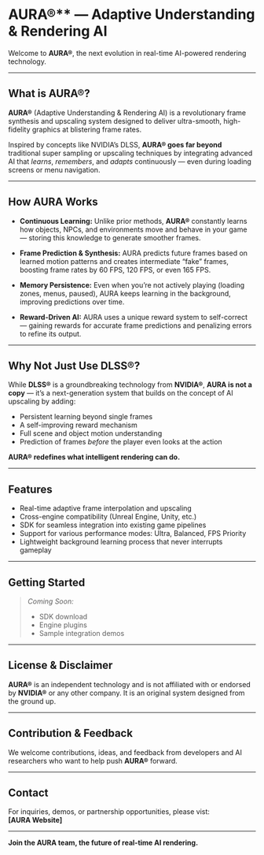 # AURA®** — Adaptive Understanding & Rendering AI

Welcome to **AURA®**, the next evolution in real-time AI-powered rendering technology.

---

## What is AURA®?

**AURA®** (Adaptive Understanding & Rendering AI) is a revolutionary frame synthesis and upscaling system designed to deliver ultra-smooth, high-fidelity graphics at blistering frame rates.

Inspired by concepts like NVIDIA’s DLSS, **AURA® goes far beyond** traditional super sampling or upscaling techniques by integrating advanced AI that *learns*, *remembers*, and *adapts* continuously — even during loading screens or menu navigation.

---

## How AURA Works

- **Continuous Learning:** Unlike prior methods, **AURA®** constantly learns how objects, NPCs, and environments move and behave in your game — storing this knowledge to generate smoother frames.
  
- **Frame Prediction & Synthesis:** AURA predicts future frames based on learned motion patterns and creates intermediate “fake” frames, boosting frame rates by 60 FPS, 120 FPS, or even 165 FPS.
  
- **Memory Persistence:** Even when you’re not actively playing (loading zones, menus, paused), AURA keeps learning in the background, improving predictions over time.
  
- **Reward-Driven AI:** AURA uses a unique reward system to self-correct — gaining rewards for accurate frame predictions and penalizing errors to refine its output.

---

## Why Not Just Use DLSS®?

While **DLSS®** is a groundbreaking technology from **NVIDIA®**, **AURA is not a copy** — it’s a next-generation system that builds on the concept of AI upscaling by adding:

- Persistent learning beyond single frames
- A self-improving reward mechanism
- Full scene and object motion understanding
- Prediction of frames *before* the player even looks at the action

**AURA® redefines what intelligent rendering can do.**

---

## Features

- Real-time adaptive frame interpolation and upscaling
- Cross-engine compatibility (Unreal Engine, Unity, etc.)
- SDK for seamless integration into existing game pipelines
- Support for various performance modes: Ultra, Balanced, FPS Priority
- Lightweight background learning process that never interrupts gameplay

---

## Getting Started

> _Coming Soon:_  
> - SDK download  
> - Engine plugins  
> - Sample integration demos  

---

## License & Disclaimer

**AURA®** is an independent technology and is not affiliated with or endorsed by **NVIDIA®** or any other company. It is an original system designed from the ground up.

---

## Contribution & Feedback

We welcome contributions, ideas, and feedback from developers and AI researchers who want to help push **AURA®** forward.

---

## Contact

For inquiries, demos, or partnership opportunities, please vist:  
**[AURA Website]**

---

**Join the AURA team, the future of real-time AI rendering.**


